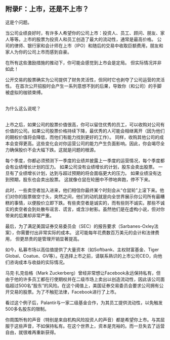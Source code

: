 ## 附录F：上市，还是不上市？

这是个问题。

当公司业绩良好时，有许多人希望你的公司上市：投资人、员工、顾问、朋友、家人等等。上市的股票为投资人和员工创造了最大的流动性，通常是最高价格。 公司的律师、银行家和会计师在上市（IPO）和随后的交易中收取巨额费用，朋友和家人为你的公司上市而感到自豪。

在所有这些激励措施的推动下，你可能会感觉到上市会是定局。 但实际情况并非如此！

公开交易的股票确实为公司提供了财务灵活性，但同时它也剥夺了公司运营的灵活性。 在首次公开招股时会产生一系列意想不到的后果，导致你（和公司）的手脚被虚拟的枷锁束缚。
 
<br>
为什么这么说呢？    
<br> 
&nbsp;&nbsp;

上市之后，如果公司的股票价值很高，你可以留住优秀的员工，可以收购对公司有价值的公司。如果公司股票价格持续下降，最优秀的人可能会相继离开（因为他们的期权价值将会降低，而他们有能力找到更好的工作）。 同样，收购其他公司的成本会变得更高。这些变化会对你运营公司的能力产生负面影响。因此，你会竭尽全力确保股价不会大幅下跌。这就是问题的根源。

每个季度，你都必须预测下一季度的业绩并披露上一季度的运营情况，每个季度都会有业绩增长计划的压力。 如果公司没有业绩增长的计划，股东会卖出股票。 一旦有了业绩增长计划，达到与超过预期的将会面临更大的压力。 如果业绩没有达到预期，股东也会卖出股票。 这就像仓鼠在轮圈中不停地奔跑，停不下来。

此时，一些卖空者加入进来，他们相信你最终某个时刻会从“仓鼠轮”上滚下来。他们对你的股票做空寸头，突然之间，他们的动机就是向全世界展示你公司所有最糟糕的事情，以便股价立即下跌。有些卖空者是诚实的，而有些则不诚实。那些不诚实的卖空者会到处散布谣言、谎言，或含沙射影。虽然他们是在虚构小说，但对你带来的后果却非常严重。

最后，为了满足美国证券交易委员会（SEC）的报告要求（Sarbanes-Oxley法案），你需要付出非常实际的成本。 这可能每年花费数百万美元的会计和法律费用， 但更昂贵的是管理开销显著提高。

如今，私募市场以高估值提供了大量资本（如Softbank、主权财富基金、Tiger Global、Coatue、GV等）。在选择上市之前，请联系熟识的上市公司CEO，向他们咨询成本与收益的实际情况。

马克·扎克伯格（Mark Zuckerberg）曾经非常想让Facebook永远保持私有，但由于他的许多员工都在行使期权并在二级市场上卖出以创造流动性，因此该公司面临超过500名“股东”的风险。在这个阈值上，美国证券交易委员会要求公司拥有公开交易的股票。为了不触犯法律，Facebook进行了上市。

看过这个例子后，Palantir与一家二级基金合作，为其员工提供流动性，以免触发500多名股东的限制。

你周围所有的声音（特别是来自机构风险投资人的声音）都是希望你上市。与其屈服于这些声音，不如保持私有。在这个世界上，资本是充裕的。而一旦失去了运营自由，就很难再重新获得。
